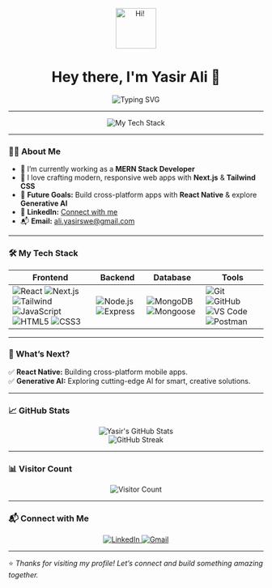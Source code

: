 <p align="center">
  <img src="https://media.giphy.com/media/hvRJCLFzcasrR4ia7z/giphy.gif" width="80" alt="Hi!" />
</p>

<h1 align="center">Hey there, I'm Yasir Ali 👋</h1>

<p align="center">
  <img src="https://readme-typing-svg.demolab.com?font=Fira+Code&weight=500&size=24&pause=1000&color=0A66C2&center=true&vCenter=true&width=600&lines=MERN+Stack+Developer;Next.js+%7C+Tailwind+CSS+Enthusiast;Future+React+Native+%26+Generative+AI+Explorer" alt="Typing SVG" />
</p>

---

<p align="center">
  <img src="https://skillicons.dev/icons?i=react,nodejs,express,mongodb,nextjs,tailwind,js,html,css" alt="My Tech Stack" />
</p>

---

### 👨‍💻 About Me

- 🔭 I’m currently working as a **MERN Stack Developer**
- 🎨 I love crafting modern, responsive web apps with **Next.js** & **Tailwind CSS**
- 📱 **Future Goals:** Build cross-platform apps with **React Native** & explore **Generative AI**
- 💼 **LinkedIn:** [Connect with me](https://www.linkedin.com/in/yasir-ali-75541534a/)
- 📬 **Email:** [ali.yasirswe@gmail.com](mailto:ali.yasirswe@gmail.com)

---

### 🛠️ My Tech Stack

| **Frontend** | **Backend** | **Database** | **Tools** |
| --- | --- | --- | --- |
| ![React](https://img.shields.io/badge/-React-61DAFB?logo=react&logoColor=white) ![Next.js](https://img.shields.io/badge/-Next.js-000000?logo=nextdotjs&logoColor=white) ![Tailwind](https://img.shields.io/badge/-Tailwind%20CSS-38B2AC?logo=tailwindcss&logoColor=white) ![JavaScript](https://img.shields.io/badge/-JavaScript-F7DF1E?logo=javascript&logoColor=black) ![HTML5](https://img.shields.io/badge/-HTML5-E34F26?logo=html5&logoColor=white) ![CSS3](https://img.shields.io/badge/-CSS3-1572B6?logo=css3&logoColor=white) | ![Node.js](https://img.shields.io/badge/-Node.js-339933?logo=nodedotjs&logoColor=white) ![Express](https://img.shields.io/badge/-Express-000000?logo=express&logoColor=white) | ![MongoDB](https://img.shields.io/badge/-MongoDB-47A248?logo=mongodb&logoColor=white) ![Mongoose](https://img.shields.io/badge/-Mongoose-880000?logo=mongoose&logoColor=white) | ![Git](https://img.shields.io/badge/-Git-F05032?logo=git&logoColor=white) ![GitHub](https://img.shields.io/badge/-GitHub-181717?logo=github&logoColor=white) ![VS Code](https://img.shields.io/badge/-VS%20Code-007ACC?logo=visualstudiocode&logoColor=white) ![Postman](https://img.shields.io/badge/-Postman-FF6C37?logo=postman&logoColor=white) |

---

### 🚀 What’s Next?

✅ **React Native:** Building cross-platform mobile apps.  
✅ **Generative AI:** Exploring cutting-edge AI for smart, creative solutions.

---

### 📈 GitHub Stats

<p align="center">
  <img src="https://github-readme-stats.vercel.app/api?username=Yasir-Ali-Swe&show_icons=true&theme=tokyonight" alt="Yasir's GitHub Stats" />
  <br />
  <img src="https://github-readme-streak-stats.herokuapp.com?user=Yasir-Ali-Swe&theme=tokyonight" alt="GitHub Streak" />
</p>

---

### 📊 Visitor Count

<p align="center">
  <img src="https://komarev.com/ghpvc/?username=Yasir-Ali-Swe&style=flat-square&color=0A66C2" alt="Visitor Count" />
</p>

---

### 📬 Connect with Me

<p align="center">
  <a href="https://www.linkedin.com/in/yasir-ali-75541534a/">
    <img src="https://img.shields.io/badge/LinkedIn-0A66C2?logo=linkedin&logoColor=white" alt="LinkedIn" />
  </a>
  <a href="mailto:ali.yasirswe@gmail.com">
    <img src="https://img.shields.io/badge/Gmail-D14836?logo=gmail&logoColor=white" alt="Gmail" />
  </a>
</p>

---

⭐️ *Thanks for visiting my profile! Let’s connect and build something amazing together.*
